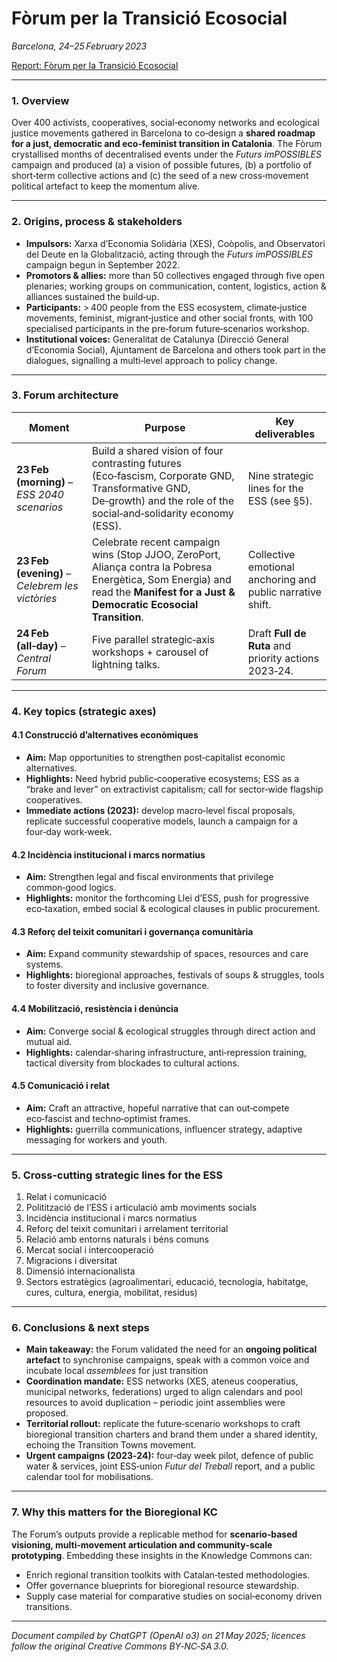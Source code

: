# Fòrum per la Transició Ecosocial
*Barcelona, 24–25 February 2023*

[Report: Fòrum per la Transició Ecosocial](https://futursimpossibles.org/wp-content/uploads/2023/09/Forum_transicio_ecosocial_v10.pdf)

---

### 1. Overview

Over 400 activists, cooperatives, social‐economy networks and ecological justice movements gathered in Barcelona to co‑design a **shared roadmap for a just, democratic and eco‑feminist transition in Catalonia**. The Fòrum crystallised months of decentralised events under the *Futurs imPOSSIBLES* campaign and produced (a) a vision of possible futures, (b) a portfolio of short‑term collective actions and (c) the seed of a new cross‑movement political artefact to keep the momentum alive.

---

### 2. Origins, process & stakeholders

* **Impulsors:** Xarxa d’Economia Solidària (XES), Coòpolis, and Observatori del Deute en la Globalització, acting through the *Futurs imPOSSIBLES* campaign begun in September 2022.
* **Promotors & allies:** more than 50 collectives engaged through five open plenaries; working groups on communication, content, logistics, action & alliances sustained the build‑up.
* **Participants:** > 400 people from the ESS ecosystem, climate‑justice movements, feminist, migrant‑justice and other social fronts, with 100 specialised participants in the pre‑forum future‑scenarios workshop.
* **Institutional voices:** Generalitat de Catalunya (Direcció General d’Economia Social), Ajuntament de Barcelona and others took part in the dialogues, signalling a multi‑level approach to policy change.

---

### 3. Forum architecture

| Moment                                          | Purpose                                                                                                                                                                         | Key deliverables                                           |
| ----------------------------------------------- | ------------------------------------------------------------------------------------------------------------------------------------------------------------------------------- | ---------------------------------------------------------- |
| **23 Feb (morning)** – *ESS 2040 scenarios*     | Build a shared vision of four contrasting futures (Eco‑fascism, Corporate GND, Transformative GND, De‑growth) and the role of the social‑and‑solidarity economy (ESS).          | Nine strategic lines for the ESS (see §5).                 |
| **23 Feb (evening)** – *Celebrem les victòries* | Celebrate recent campaign wins (Stop JJOO, ZeroPort, Aliança contra la Pobresa Energètica, Som Energia) and read the **Manifest for a Just & Democratic Ecosocial Transition**. | Collective emotional anchoring and public narrative shift. |
| **24 Feb (all‑day)** – *Central Forum*          | Five parallel strategic‑axis workshops + carousel of lightning talks.                                                                                                           | Draft **Full de Ruta** and priority actions 2023‑24.       |

---

### 4. Key topics (strategic axes)

#### 4.1 Construcció d’alternatives econòmiques

* **Aim:** Map opportunities to strengthen post‑capitalist economic alternatives.
* **Highlights:** Need hybrid public‑cooperative ecosystems; ESS as a “brake and lever” on extractivist capitalism; call for sector‑wide flagship cooperatives.
* **Immediate actions (2023):** develop macro‑level fiscal proposals, replicate successful cooperative models, launch a campaign for a four‑day work‑week.

#### 4.2 Incidència institucional i marcs normatius

* **Aim:** Strengthen legal and fiscal environments that privilege common‑good logics.
* **Highlights:** monitor the forthcoming Llei d’ESS, push for progressive eco‑taxation, embed social & ecological clauses in public procurement.&#x20;

#### 4.3 Reforç del teixit comunitari i governança comunitària

* **Aim:** Expand community stewardship of spaces, resources and care systems.
* **Highlights:** bioregional approaches, festivals of soups & struggles, tools to foster diversity and inclusive governance.

#### 4.4 Mobilització, resistència i denúncia

* **Aim:** Converge social & ecological struggles through direct action and mutual aid.
* **Highlights:** calendar‑sharing infrastructure, anti‑repression training, tactical diversity from blockades to cultural actions.

#### 4.5 Comunicació i relat

* **Aim:** Craft an attractive, hopeful narrative that can out‑compete eco‑fascist and techno‑optimist frames.
* **Highlights:** guerrilla communications, influencer strategy, adaptive messaging for workers and youth.

---

### 5. Cross‑cutting strategic lines for the ESS

1. Relat i comunicació
2. Politització de l’ESS i articulació amb moviments socials
3. Incidència institucional i marcs normatius
4. Reforç del teixit comunitari i arrelament territorial
5. Relació amb entorns naturals i béns comuns
6. Mercat social i intercooperació
7. Migracions i diversitat
8. Dimensió internacionalista
9. Sectors estratègics (agroalimentari, educació, tecnologia, habitatge, cures, cultura, energia, mobilitat, residus)

---

### 6. Conclusions & next steps

* **Main takeaway:** the Forum validated the need for an **ongoing political artefact** to synchronise campaigns, speak with a common voice and incubate local *assemblees* for just transition
* **Coordination mandate:** ESS networks (XES, ateneus cooperatius, municipal networks, federations) urged to align calendars and pool resources to avoid duplication – periodic joint assemblies were proposed.
* **Territorial rollout:** replicate the future‑scenario workshops to craft bioregional transition charters and brand them under a shared identity, echoing the Transition Towns movement.
* **Urgent campaigns (2023‑24):** four‑day week pilot, defence of public water & services, joint ESS‑union *Futur del Treball* report, and a public calendar tool for mobilisations.

---

### 7. Why this matters for the Bioregional KC

The Forum’s outputs provide a replicable method for **scenario‑based visioning, multi‑movement articulation and community‑scale prototyping**. Embedding these insights in the Knowledge Commons can:

* Enrich regional transition toolkits with Catalan‑tested methodologies.
* Offer governance blueprints for bioregional resource stewardship.
* Supply case material for comparative studies on social‑economy driven transitions.

---

*Document compiled by ChatGPT (OpenAI o3) on 21 May 2025; licences follow the original Creative Commons BY‑NC‑SA 3.0.*
